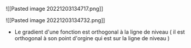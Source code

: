 ![[Pasted image 20221203134717.png]]

![[Pasted image 20221203134732.png]]

- Le gradient d'une fonction est orthogonal à la ligne de niveau ( il est orthogonal à son point d'orgine qui est sur la ligne de niveau )